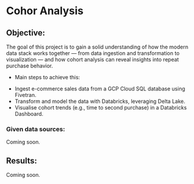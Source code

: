 # Cohor Analysis  
## Objective:  
The goal of this project is to gain a solid understanding of how the modern data stack works together — from data ingestion and transformation to visualization — and how cohort analysis can reveal insights into repeat purchase behavior.  
- Main steps to achieve this:  
* Ingest e-commerce sales data from a GCP Cloud SQL database using Fivetran.
* Transform and model the data with Databricks, leveraging Delta Lake.
* Visualise cohort trends (e.g., time to second purchase) in a Databricks Dashboard.
  
### Given data sources:  
Coming soon.

## Results:  
Coming soon.
